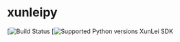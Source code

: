 xunleipy
========
[![Build Status](https://travis-ci.org/lazygunner/xunleipy.svg?branch=master)
[![Supported Python versions](https://pypip.in/py_versions/xunleipy/badge.svg)
XunLei SDK
